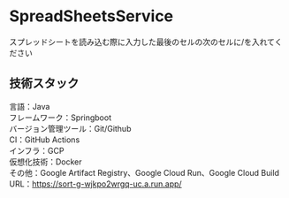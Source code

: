 # SpreadSheetsService
スプレッドシートを読み込む際に入力した最後のセルの次のセルに/を入れてください

## 技術スタック
言語：Java <br>
フレームワーク：Springboot <br>
バージョン管理ツール：Git/Github <br>
CI：GitHub Actions <br>
インフラ：GCP <br>
仮想化技術：Docker <br>
その他：Google Artifact Registry、Google Cloud Run、Google Cloud Build <br>
URL：https://sort-g-wjkpo2wrgq-uc.a.run.app/ <br>
